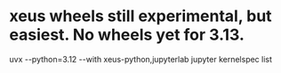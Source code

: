 # xeus wheels still experimental, but easiest.  No wheels yet for 3.13.

uvx --python=3.12 --with xeus-python,jupyterlab jupyter kernelspec list
